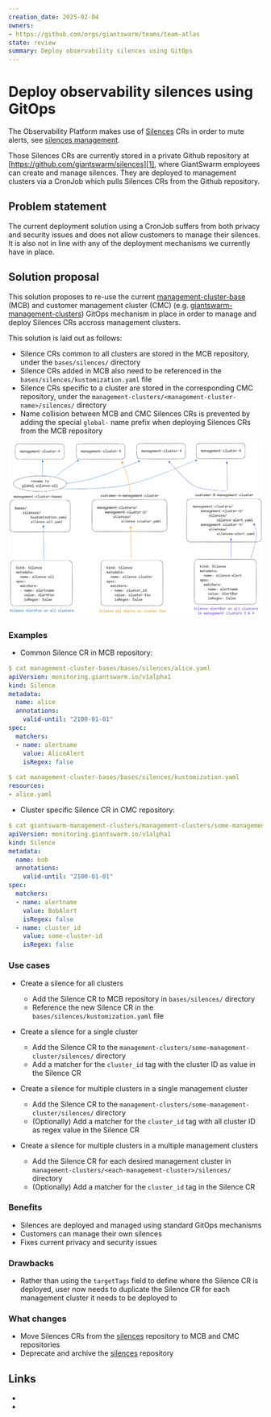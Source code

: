 ```yaml
---
creation_date: 2025-02-04
owners:
- https://github.com/orgs/giantswarm/teams/team-atlas
state: review
summary: Deploy observability silences using GitOps
---
```


# Deploy observability silences using GitOps

The Observability Platform makes use of [Silences](https://github.com/giantswarm/silence-operator/#how-does-it-work) CRs in order to mute alerts, see [silences management](https://intranet.giantswarm.io/docs/support-and-ops/processes/silence-management/).

Those Silences CRs are currently stored in a private Github repository at [https://github.com/giantswarm/silences][1], where GiantSwarm employees can create and manage silences. They are deployed to management clusters via a CronJob which pulls Silences CRs from the Github repository.

## Problem statement

The current deployment solution using a CronJob suffers from both privacy and security issues and does not allow customers to manage their silences. It is also not in line with any of the deployment mechanisms we currently have in place.

## Solution proposal

This solution proposes to re-use the current [management-cluster-base][2] (MCB) and customer management cluster (CMC) (e.g. [giantswarm-management-clusters](https://github.com/giantswarm/giantswarm-management-clusters)) GitOps mechanism in place in order to manage and deploy Silences CRs accross management clusters.

This solution is laid out as follows:

- Silence CRs common to all clusters are stored in the MCB repository, under the `bases/silences/` directory
- Silence CRs added in MCB also need to be referenced in the `bases/silences/kustomization.yaml` file
- Silence CRs specific to a cluster are stored in the corresponding CMC repository, under the `management-clusters/<management-cluster-name>/silences/` directory
- Name collision between MCB and CMC Silences CRs is prevented by adding the special `global-` name prefix when deploying Silences CRs from the MCB repository

![Silences GitOps Architecture](silences-gitops.png)

### Examples

- Common Silence CR in MCB repository:

```yaml
$ cat management-cluster-bases/bases/silences/alice.yaml
apiVersion: monitoring.giantswarm.io/v1alpha1
kind: Silence
metadata:
  name: alice
  annotations:
    valid-until: "2100-01-01"
spec:
  matchers:
  - name: alertname
    value: AliceAlert
    isRegex: false
```

```yaml
$ cat management-cluster-bases/bases/silences/kustomization.yaml
resources:
- alice.yaml
```

- Cluster specific Silence CR in CMC repository:

```yaml
$ cat giantswarm-management-clusters/management-clusters/some-management-cluster/silences/bob.yaml
apiVersion: monitoring.giantswarm.io/v1alpha1
kind: Silence
metadata:
  name: bob
  annotations:
    valid-until: "2100-01-01"
spec:
  matchers:
  - name: alertname
    value: BobAlert
    isRegex: false
  - name: cluster_id
    value: some-cluster-id
    isRegex: false
```

### Use cases

- Create a silence for all clusters
  - Add the Silence CR to MCB repository in `bases/silences/` directory
  - Reference the new Silence CR in the `bases/silences/kustomization.yaml` file

- Create a silence for a single cluster
  - Add the Silence CR to the `management-clusters/some-management-cluster/silences/` directory
  - Add a matcher for the `cluster_id` tag with the cluster ID as value in the Silence CR

- Create a silence for multiple clusters in a single management cluster
  - Add the Silence CR to the `management-clusters/some-management-cluster/silences/` directory
  - (Optionally) Add a matcher for the `cluster_id` tag with all cluster ID as regex value in the Silence CR

- Create a silence for multiple clusters in a multiple management clusters
  - Add the Silence CR for each desired management cluster in `management-clusters/<each-management-cluster>/silences/` directory
  - (Optionally) Add a matcher for the `cluster_id` tag in the Silence CR

### Benefits

- Silences are deployed and managed using standard GitOps mechanisms
- Customers can manage their own silences
- Fixes current privacy and security issues

### Drawbacks

- Rather than using the `targetTags` field to define where the Silence CR is deployed, user now needs to duplicate the Silence CR for each management cluster it needs to be deployed to

### What changes

- Move Silences CRs from the [silences][1] repository to MCB and CMC repositories
- Deprecate and archive the [silences][1] repository

## Links

- [1]: https://github.com/giantswarm/silences
- [2]: https://github.com/giantswarm/management-cluster-bases
